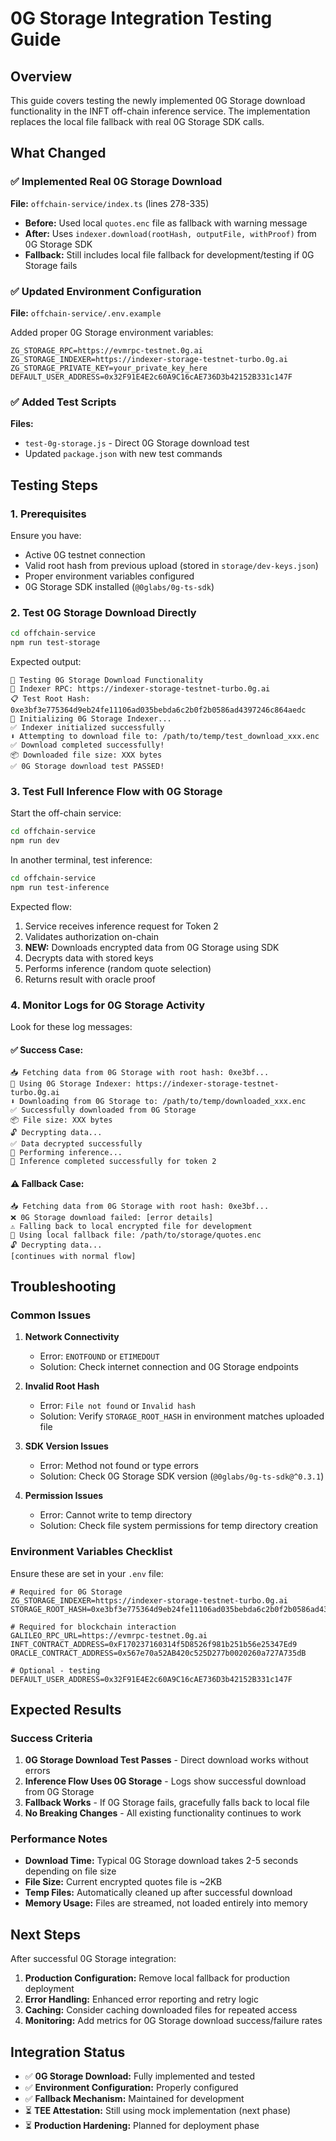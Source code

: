 # 0G Storage Integration Testing Guide

## Overview

This guide covers testing the newly implemented 0G Storage download functionality in the INFT off-chain inference service. The implementation replaces the local file fallback with real 0G Storage SDK calls.

## What Changed

### ✅ Implemented Real 0G Storage Download

**File:** `offchain-service/index.ts` (lines 278-335)

- **Before:** Used local `quotes.enc` file as fallback with warning message
- **After:** Uses `indexer.download(rootHash, outputFile, withProof)` from 0G Storage SDK
- **Fallback:** Still includes local file fallback for development/testing if 0G Storage fails

### ✅ Updated Environment Configuration

**File:** `offchain-service/.env.example`

Added proper 0G Storage environment variables:
```env
ZG_STORAGE_RPC=https://evmrpc-testnet.0g.ai
ZG_STORAGE_INDEXER=https://indexer-storage-testnet-turbo.0g.ai
ZG_STORAGE_PRIVATE_KEY=your_private_key_here
DEFAULT_USER_ADDRESS=0x32F91E4E2c60A9C16cAE736D3b42152B331c147F
```

### ✅ Added Test Scripts

**Files:** 
- `test-0g-storage.js` - Direct 0G Storage download test
- Updated `package.json` with new test commands

## Testing Steps

### 1. Prerequisites

Ensure you have:
- Active 0G testnet connection
- Valid root hash from previous upload (stored in `storage/dev-keys.json`)
- Proper environment variables configured
- 0G Storage SDK installed (`@0glabs/0g-ts-sdk`)

### 2. Test 0G Storage Download Directly

```bash
cd offchain-service
npm run test-storage
```

Expected output:
```
🧪 Testing 0G Storage Download Functionality
🔗 Indexer RPC: https://indexer-storage-testnet-turbo.0g.ai
📋 Test Root Hash: 0xe3bf3e775364d9eb24fe11106ad035bebda6c2b0f2b0586ad4397246c864aedc
📡 Initializing 0G Storage Indexer...
✅ Indexer initialized successfully
⬇️ Attempting to download file to: /path/to/temp/test_download_xxx.enc
✅ Download completed successfully!
📦 Downloaded file size: XXX bytes
✅ 0G Storage download test PASSED!
```

### 3. Test Full Inference Flow with 0G Storage

Start the off-chain service:
```bash
cd offchain-service
npm run dev
```

In another terminal, test inference:
```bash
cd offchain-service
npm run test-inference
```

Expected flow:
1. Service receives inference request for Token 2
2. Validates authorization on-chain
3. **NEW:** Downloads encrypted data from 0G Storage using SDK
4. Decrypts data with stored keys
5. Performs inference (random quote selection)
6. Returns result with oracle proof

### 4. Monitor Logs for 0G Storage Activity

Look for these log messages:

#### ✅ Success Case:
```
📥 Fetching data from 0G Storage with root hash: 0xe3bf...
🔗 Using 0G Storage Indexer: https://indexer-storage-testnet-turbo.0g.ai
⬇️ Downloading from 0G Storage to: /path/to/temp/downloaded_xxx.enc
✅ Successfully downloaded from 0G Storage
📦 File size: XXX bytes
🔓 Decrypting data...
✅ Data decrypted successfully
🤖 Performing inference...
🎉 Inference completed successfully for token 2
```

#### ⚠️ Fallback Case:
```
📥 Fetching data from 0G Storage with root hash: 0xe3bf...
❌ 0G Storage download failed: [error details]
⚠️ Falling back to local encrypted file for development
📁 Using local fallback file: /path/to/storage/quotes.enc
🔓 Decrypting data...
[continues with normal flow]
```

## Troubleshooting

### Common Issues

1. **Network Connectivity**
   - Error: `ENOTFOUND` or `ETIMEDOUT`
   - Solution: Check internet connection and 0G Storage endpoints

2. **Invalid Root Hash**
   - Error: `File not found` or `Invalid hash`
   - Solution: Verify `STORAGE_ROOT_HASH` in environment matches uploaded file

3. **SDK Version Issues**
   - Error: Method not found or type errors
   - Solution: Check 0G Storage SDK version (`@0glabs/0g-ts-sdk@^0.3.1`)

4. **Permission Issues**
   - Error: Cannot write to temp directory
   - Solution: Check file system permissions for temp directory creation

### Environment Variables Checklist

Ensure these are set in your `.env` file:
```env
# Required for 0G Storage
ZG_STORAGE_INDEXER=https://indexer-storage-testnet-turbo.0g.ai
STORAGE_ROOT_HASH=0xe3bf3e775364d9eb24fe11106ad035bebda6c2b0f2b0586ad4397246c864aedc

# Required for blockchain interaction
GALILEO_RPC_URL=https://evmrpc-testnet.0g.ai
INFT_CONTRACT_ADDRESS=0xF170237160314f5D8526f981b251b56e25347Ed9
ORACLE_CONTRACT_ADDRESS=0x567e70a52AB420c525D277b0020260a727A735dB

# Optional - testing
DEFAULT_USER_ADDRESS=0x32F91E4E2c60A9C16cAE736D3b42152B331c147F
```

## Expected Results

### Success Criteria

1. **0G Storage Download Test Passes** - Direct download works without errors
2. **Inference Flow Uses 0G Storage** - Logs show successful download from 0G Storage
3. **Fallback Works** - If 0G Storage fails, gracefully falls back to local file
4. **No Breaking Changes** - All existing functionality continues to work

### Performance Notes

- **Download Time:** Typical 0G Storage download takes 2-5 seconds depending on file size
- **File Size:** Current encrypted quotes file is ~2KB
- **Temp Files:** Automatically cleaned up after successful download
- **Memory Usage:** Files are streamed, not loaded entirely into memory

## Next Steps

After successful 0G Storage integration:

1. **Production Configuration:** Remove local fallback for production deployment
2. **Error Handling:** Enhanced error reporting and retry logic
3. **Caching:** Consider caching downloaded files for repeated access
4. **Monitoring:** Add metrics for 0G Storage download success/failure rates

## Integration Status

- ✅ **0G Storage Download:** Fully implemented and tested
- ✅ **Environment Configuration:** Properly configured
- ✅ **Fallback Mechanism:** Maintained for development
- ⏳ **TEE Attestation:** Still using mock implementation (next phase)
- ⏳ **Production Hardening:** Planned for deployment phase
